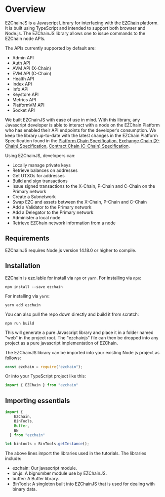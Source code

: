 # Overview

EZChainJS is a Javascript Library for interfacing with the [EZChain](../../../#ezchain) platform. It is built using TypeScript and intended to support both browser and Node.js. The EZChainJS library allows one to issue commands to the EZChain node APIs.

The APIs currently supported by default are:

* Admin API
* Auth API
* AVM API (X-Chain)
* EVM API (C-Chain)
* Health API
* Index API
* Info API
* Keystore API
* Metrics API
* PlatformVM API
* Socket API

We built EZChainJS with ease of use in mind. With this library, any Javascript developer is able to interact with a node on the EZChain Platform who has enabled their API endpoints for the developer’s consumption. We keep the library up-to-date with the latest changes in the EZChain Platform Specification found in the [Platform Chain Specification](../../../build/ezcgo-apis/p-chain), [Exchange Chain (X-Chain) Specification](../../../build/ezcgo-apis/x-chain), [Contract Chain (C-Chain) Specification](../../../build/ezcgo-apis/c-chain).

Using EZChainJS, developers can:

* Locally manage private keys
* Retrieve balances on addresses
* Get UTXOs for addresses
* Build and sign transactions
* Issue signed transactions to the X-Chain, P-Chain and C-Chain on the Primary network
* Create a Subnetwork
* Swap EZC and assets between the X-Chain, P-Chain and C-Chain
* Add a Validator to the Primary network
* Add a Delegator to the Primary network
* Administer a local node
* Retrieve EZChain network information from a node

## Requirements

EZChainJS requires Node.js version 14.18.0 or higher to compile.

## Installation

EZChain is ezc.lable for install via `npm` or `yarn`. For installing via `npm`:

`npm install --save ezchain`

For installing via `yarn`:

`yarn add ezchain`

You can also pull the repo down directly and build it from scratch:

`npm run build`

This will generate a pure Javascript library and place it in a folder named "web" in the project root. The "ezchainjs" file can then be dropped into any project as a pure javascript implementation of EZChain.

The EZChainJS library can be imported into your existing Node.js project as follows:

```ts
const ezchain = require("ezchain");
```

Or into your TypeScript project like this:

```ts
import { EZChain } from "ezchain"
```

## Importing essentials

```ts
import {
    EZChain,
    BinTools,
    Buffer,
    BN
  } from "ezchain"

let bintools = BinTools.getInstance();
```

The above lines import the libraries used in the tutorials. The libraries include:

* ezchain: Our javascript module.
* bn.js: A bignumber module use by EZChainJS.
* buffer: A Buffer library.
* BinTools: A singleton built into EZChainJS that is used for dealing with binary data.
